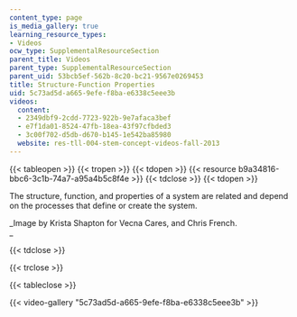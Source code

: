 ```yaml
---
content_type: page
is_media_gallery: true
learning_resource_types:
- Videos
ocw_type: SupplementalResourceSection
parent_title: Videos
parent_type: SupplementalResourceSection
parent_uid: 53bcb5ef-562b-8c20-bc21-9567e0269453
title: Structure-Function Properties
uid: 5c73ad5d-a665-9efe-f8ba-e6338c5eee3b
videos:
  content:
  - 2349dbf9-2cdd-7723-922b-9e7afaca3bef
  - e7f1da01-8524-47fb-18ea-43f97cfbded3
  - 3c00f702-d5db-d670-b145-1e542ba85980
  website: res-tll-004-stem-concept-videos-fall-2013
---
```


{{< tableopen >}}
{{< tropen >}}
{{< tdopen >}}
{{< resource b9a34816-bbc6-3c1b-74a7-a95a4b5c8f4e >}}
{{< tdclose >}}
{{< tdopen >}}


The structure, function, and properties of a system are related and depend on the processes that define or create the system.

_Image by Krista Shapton for Vecna Cares, and Chris French.  
_


{{< tdclose >}}

{{< trclose >}}

{{< tableclose >}}

{{< video-gallery "5c73ad5d-a665-9efe-f8ba-e6338c5eee3b" >}}

